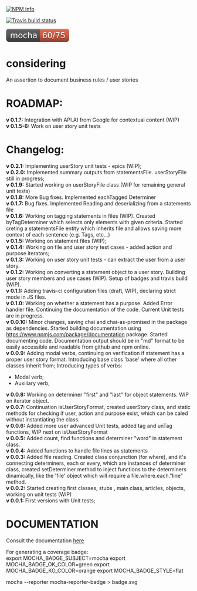 [![NPM info](https://nodei.co/npm/considering.png?downloads=true)](https://nodei.co/npm/considering.png?downloads=true)

[![Travis build status](https://travis-ci.org/tcardoso2/considering.png?branch=master)](https://travis-ci.org/tcardoso2/considering)

[![Unit tests](https://github.com/tcardoso2/considering/blob/master/badge.svg)](https://github.com/tcardoso2/considering/blob/master/badge.svg)  

# considering
An assertion to document business rules / user stories

# ROADMAP:  
**v 0.1.?:**  Integration with API.AI from Google for contextual content (WIP)  
**v 0.1.5-6:**  Work on user story unit tests  

# Changelog:  
**v 0.2.1:**  Implementing userStory unit tests - epics (WIP);  
**v 0.2.0:**  Implemented summary outputs from statementsFile. userStoryFile still in progress;  
**v 0.1.9:**  Started working on userStoryFile class (WIP for remaining general unit tests)  
**v 0.1.8:**  More Bug fixes. Implemented eachTagged Determiner  
**v 0.1.7:**  Bug fixes. Implemented Reading and deserializing from a statements file  
**v 0.1.6:**  Working on tagging statements in files (WIP). Created byTagDeterminer which selects only elements with given criteria. Started creting a statementsFile entity which inherits file and allows saving more context of each sentence (e.g. Tags, etc...)  
**v 0.1.5:**  Working on statement files (WIP);  
**v 0.1.4:**  Working on file and user story test cases - added action and purpose iterators;  
**v 0.1.3:**  Working on user story unit tests - can extract the user from a user story.  
**v 0.1.2:**  Working on converting a statement object to a user story. Building user story members and use cases (WIP). Setup of badges and travis build (WIP).  
**v 0.1.1:**  Adding travis-ci configuration files (draft, WIP), declaring strict mode in JS files.  
**v 0.1.0:**  Working on whether a statement has a purpose. Added Error handler file. Continuing the documentation of the code. Current Unit tests are in progress.  
**v 0.0.10:** Minor changes, saving chai and chai-as-promised in the package as dependencies. Started building documentation using https://www.npmjs.com/package/documentation package. Started documenting code. Documentation output should be in "md" format to be easily accessible and readable from github and npm online.  
**v 0.0.9:**  Adding modal verbs, continuing on verification if statement has a proper user story format. Introducing base class 'base' where all other classes inherit from; Introducing types of verbs:  
* Modal verb;
* Auxiliary verb;  

**v 0.0.8:**  Working on determiner "first" and "last" for object statements. WIP on iterator object.  
**v 0.0.7:**  Continuation isUserStoryFormat, created userStory class, and static methods for checking if user, action and purpose exist, which can be caled without instantiating the class.  
**v 0.0.6:**  Added more user advanced Unit tests, added tag and unTag functions, WIP next on isUserStoryFormat  
**v 0.0.5:**  Added count, find functions and determiner "word" in statement class.  
**v 0.0.4:**  Added functions to handle file lines as statements  
**v 0.0.3:**  Added file reading. Created class conjunction (for where), and it's connecting determiners, each or every, which are instances of determiner class, created setDeterminer method to inject functions to the  determiners dinamically, like the 'file' object which will require a file.where.each."line" method.  
**v 0.0.2:**  Started creating first classes, stubs , main class, articles, objects, working on unit tests (WIP)  
**v 0.0.1:**  First versions with Unit tests;  
  
# DOCUMENTATION  
Consult the documentation [here](https://github.com/tcardoso2/considering/blob/master/DOCUMENTATION.md)  

For generating a coverage badge:  
export MOCHA_BADGE_SUBJECT=mocha
export MOCHA_BADGE_OK_COLOR=green
export MOCHA_BADGE_KO_COLOR=orange
export MOCHA_BADGE_STYLE=flat

mocha --reporter mocha-reporter-badge > badge.svg
